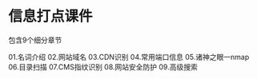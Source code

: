 # 信息打点课件

包含9个细分章节

01.名词介绍
02.网站域名
03.CDN识别
04.常用端口信息
05.诸神之眼一nmap
06.目录扫描
07.CMS指纹识别
08.网站安全防护
09.高级搜索

